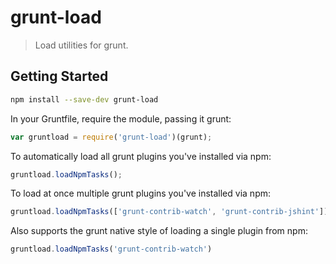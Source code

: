 # grunt-load

> Load utilities for grunt.

## Getting Started

```sh
npm install --save-dev grunt-load
```

In your Gruntfile, require the module, passing it grunt:

```js
var gruntload = require('grunt-load')(grunt);
```

To automatically load all grunt plugins you've installed via npm:

```js
gruntload.loadNpmTasks();
```

To load at once multiple grunt plugins you've installed via npm:

```js
gruntload.loadNpmTasks(['grunt-contrib-watch', 'grunt-contrib-jshint'])
```

Also supports the grunt native style of loading a single plugin from npm:

```js
gruntload.loadNpmTasks('grunt-contrib-watch')
```

